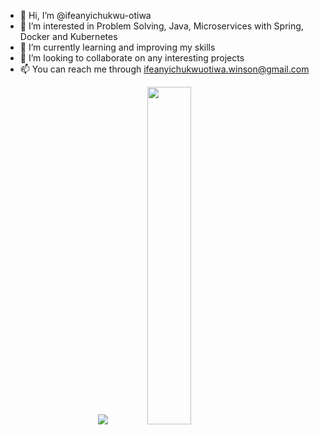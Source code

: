 - 👋 Hi, I’m @ifeanyichukwu-otiwa
- 👀 I’m interested in Problem Solving, Java, Microservices with Spring, Docker and Kubernetes
- 🌱 I’m currently learning and improving my skills
- 💞️ I’m looking to collaborate on any interesting projects
- 📫 You can reach me through ifeanyichukwuotiwa.winson@gmail.com

<p align="center">
  <img src="https://github-readme-stats.vercel.app/api?username=ifeanyiotiwa-hub&show_icons=true&theme=tokyonight&line_height=52&count_private=true" />
  <img width="37.2%" src="https://github-readme-stats.vercel.app/api/top-langs/?username=ifeanyiotiwa-hub&count_private=true&theme=tokyonight&line_height=52">
</p>

<!---
ifeanyi-otiwa/ifeanyi-otiwa is a ✨ special ✨ repository because its `README.md` (this file) appears on your GitHub profile.
You can click the Preview link to take a look at your changes.
--->
